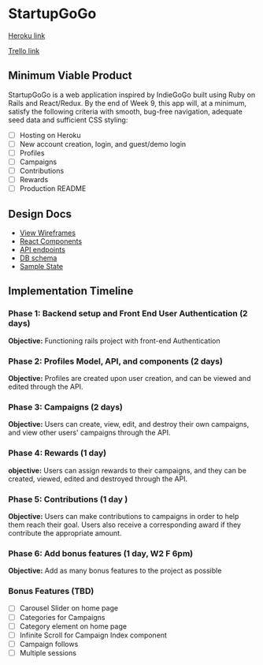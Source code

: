 # StartupGoGo

[Heroku link][heroku]

[Trello link][trello]

[heroku]: https://startupgogo.herokuapp.com/
[trello]: https://trello.com/b/24JnZV4e/startupgogo

## Minimum Viable Product

StartupGoGo is a web application inspired by IndieGoGo built using Ruby on Rails and React/Redux. By the end of Week 9, this app will, at a minimum, satisfy the following criteria with smooth, bug-free navigation, adequate seed data and sufficient CSS styling:

- [ ] Hosting on Heroku
- [ ] New account creation, login, and guest/demo login
- [ ] Profiles
- [ ] Campaigns
- [ ] Contributions
- [ ] Rewards
- [ ] Production README

## Design Docs
* [View Wireframes][wireframes]
* [React Components][components]
* [API endpoints][api-endpoints]
* [DB schema][schema]
* [Sample State][sample-state]

[wireframes]: wireframes
[components]: component-hierarchy.md
[sample-state]: sample-state.md
[api-endpoints]: api-endpoints.md
[schema]: schema.md

## Implementation Timeline

### Phase 1: Backend setup and Front End User Authentication (2 days)

**Objective:** Functioning rails project with front-end Authentication

### Phase 2: Profiles Model, API, and components (2 days)

**Objective:** Profiles are created upon user creation, and can be viewed and edited through the API.

### Phase 3: Campaigns (2 days)

**Objective:** Users can create, view, edit, and destroy their own campaigns, and view other users' campaigns through the API.

### Phase 4: Rewards (1 day)

**objective:** Users can assign rewards to their campaigns, and they can be created, viewed, edited and destroyed through the API.

### Phase 5: Contributions (1 day )

**Objective:** Users can make contributions to campaigns in order to help them reach their goal. Users also receive a corresponding award if they contribute the appropriate amount.

### Phase 6: Add bonus features (1 day, W2 F 6pm)

**Objective:** Add as many bonus features to the project as possible

### Bonus Features (TBD)
- [ ] Carousel Slider on home page
- [ ] Categories for Campaigns
- [ ] Category element on home page
- [ ] Infinite Scroll for Campaign Index component
- [ ] Campaign follows
- [ ] Multiple sessions
